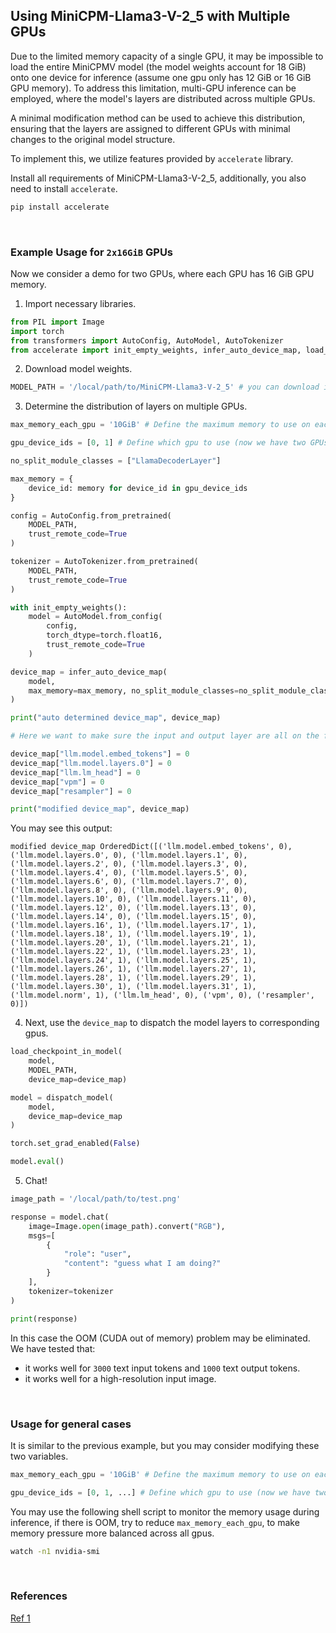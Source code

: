 ## Using MiniCPM-Llama3-V-2_5 with Multiple GPUs

Due to the limited memory capacity of a single GPU, it may be impossible to load the entire MiniCPMV model (the model weights account for 18 GiB) onto one device for inference (assume one gpu only has 12 GiB or 16 GiB GPU memory). To address this limitation, multi-GPU inference can be employed, where the model's layers are distributed across multiple GPUs.

A minimal modification method can be used to achieve this distribution, ensuring that the layers are assigned to different GPUs with minimal changes to the original model structure.

To implement this, we utilize features provided by `accelerate` library. 

Install all requirements of MiniCPM-Llama3-V-2_5, additionally, you also need to install `accelerate`.

```bash
pip install accelerate
```

<br/>

### Example Usage for `2x16GiB` GPUs

Now we consider a demo for two GPUs, where each GPU has 16 GiB GPU memory.

1. Import necessary libraries.

```python
from PIL import Image
import torch
from transformers import AutoConfig, AutoModel, AutoTokenizer
from accelerate import init_empty_weights, infer_auto_device_map, load_checkpoint_in_model, dispatch_model
```

2. Download model weights.

```python
MODEL_PATH = '/local/path/to/MiniCPM-Llama3-V-2_5' # you can download in advance or use `openbmb/MiniCPM-Llama3-V-2_5`
```

3. Determine the distribution of layers on multiple GPUs. 

```python
max_memory_each_gpu = '10GiB' # Define the maximum memory to use on each gpu, here we suggest using a balanced value, because the weight is not everything, the intermediate activation value also uses GPU memory (10GiB < 16GiB)

gpu_device_ids = [0, 1] # Define which gpu to use (now we have two GPUs, each has 16GiB memory)

no_split_module_classes = ["LlamaDecoderLayer"]

max_memory = {
    device_id: memory for device_id in gpu_device_ids
}

config = AutoConfig.from_pretrained(
    MODEL_PATH, 
    trust_remote_code=True
)

tokenizer = AutoTokenizer.from_pretrained(
    MODEL_PATH, 
    trust_remote_code=True
)

with init_empty_weights():
    model = AutoModel.from_config(
        config, 
        torch_dtype=torch.float16, 
        trust_remote_code=True
    )

device_map = infer_auto_device_map(
    model,
    max_memory=max_memory, no_split_module_classes=no_split_module_classes
)

print("auto determined device_map", device_map)

# Here we want to make sure the input and output layer are all on the first gpu to avoid any modifications to original inference script.

device_map["llm.model.embed_tokens"] = 0
device_map["llm.model.layers.0"] = 0
device_map["llm.lm_head"] = 0
device_map["vpm"] = 0
device_map["resampler"] = 0

print("modified device_map", device_map)

```

You may see this output:

```
modified device_map OrderedDict([('llm.model.embed_tokens', 0), ('llm.model.layers.0', 0), ('llm.model.layers.1', 0), ('llm.model.layers.2', 0), ('llm.model.layers.3', 0), ('llm.model.layers.4', 0), ('llm.model.layers.5', 0), ('llm.model.layers.6', 0), ('llm.model.layers.7', 0), ('llm.model.layers.8', 0), ('llm.model.layers.9', 0), ('llm.model.layers.10', 0), ('llm.model.layers.11', 0), ('llm.model.layers.12', 0), ('llm.model.layers.13', 0), ('llm.model.layers.14', 0), ('llm.model.layers.15', 0), ('llm.model.layers.16', 1), ('llm.model.layers.17', 1), ('llm.model.layers.18', 1), ('llm.model.layers.19', 1), ('llm.model.layers.20', 1), ('llm.model.layers.21', 1), ('llm.model.layers.22', 1), ('llm.model.layers.23', 1), ('llm.model.layers.24', 1), ('llm.model.layers.25', 1), ('llm.model.layers.26', 1), ('llm.model.layers.27', 1), ('llm.model.layers.28', 1), ('llm.model.layers.29', 1), ('llm.model.layers.30', 1), ('llm.model.layers.31', 1), ('llm.model.norm', 1), ('llm.lm_head', 0), ('vpm', 0), ('resampler', 0)])
```

4. Next, use the `device_map` to dispatch the model layers to corresponding gpus.

```python
load_checkpoint_in_model(
    model, 
    MODEL_PATH, 
    device_map=device_map)

model = dispatch_model(
    model, 
    device_map=device_map
)

torch.set_grad_enabled(False)

model.eval()
```



5. Chat!

```python
image_path = '/local/path/to/test.png'

response = model.chat(
    image=Image.open(image_path).convert("RGB"),
    msgs=[
        {
            "role": "user",
            "content": "guess what I am doing?"
        }
    ],
    tokenizer=tokenizer
)

print(response)
```

In this case the OOM (CUDA out of memory) problem may be eliminated. We have tested that:

- it works well for `3000` text input tokens and `1000` text output tokens.
- it works well for a high-resolution input image.

<br/>

### Usage for general cases

It is similar to the previous example, but you may consider modifying these two variables.

```python
max_memory_each_gpu = '10GiB' # Define the maximum memory to use on each gpu, here we suggest using a balanced value, because the weight is not everything, the intermediate activation value also uses GPU memory (10GiB < 16GiB)

gpu_device_ids = [0, 1, ...] # Define which gpu to use (now we have two GPUs, each has 16GiB memory)
```

You may use the following shell script to monitor the memory usage during inference, if there is OOM, try to reduce `max_memory_each_gpu`, to make memory pressure more balanced across all gpus.

```bash
watch -n1 nvidia-smi
```

<br/>


### References

[Ref 1](https://zhuanlan.zhihu.com/p/639850033)

